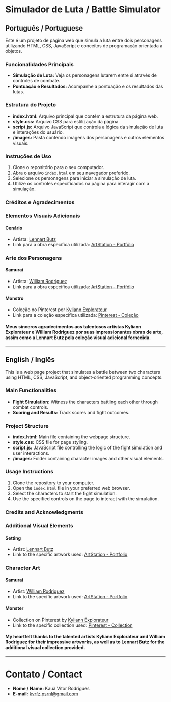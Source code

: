 
# Simulador de Luta / Battle Simulator

## Português / Portuguese

Este é um projeto de página web que simula a luta entre dois personagens utilizando HTML, CSS, JavaScript e conceitos de programação orientada a objetos.

### Funcionalidades Principais

- **Simulação de Luta:** Veja os personagens lutarem entre si através de controles de combate.
- **Pontuação e Resultados:** Acompanhe a pontuação e os resultados das lutas.

### Estrutura do Projeto

- **index.html:** Arquivo principal que contém a estrutura da página web.
- **style.css:** Arquivo CSS para estilização da página.
- **script.js:** Arquivo JavaScript que controla a lógica da simulação de luta e interações do usuário.
- **/images:** Pasta contendo imagens dos personagens e outros elementos visuais.

### Instruções de Uso

1. Clone o repositório para o seu computador.
2. Abra o arquivo `index.html` em seu navegador preferido.
3. Selecione os personagens para iniciar a simulação de luta.
4. Utilize os controles especificados na página para interagir com a simulação.

### Créditos e Agradecimentos

### Elementos Visuais Adicionais

#### Cenário

- Artista: [Lennart Butz](https://www.artstation.com/lennartbutz)
- Link para a obra específica utilizada: [ArtStation - Portfólio](https://www.artstation.com/artwork/Z5yNYX)

### Arte dos Personagens

#### Samurai

- Artista: [William Rodriguez](https://www.artstation.com/william_rodriguez)
- Link para a obra específica utilizada: [ArtStation - Portfólio](https://www.artstation.com/artwork/Wmkgmy)

#### Monstro

- Coleção no Pinterest por [Kyliann Explorateur](https://pinterest.com/kyliannexplorateur/)
- Link para a coleção específica utilizada: [Pinterest - Coleção](https://pinterest.com/pin/597008494374500139/)

#### **Meus sinceros agradecimentos aos talentosos artistas Kyliann Explorateur e William Rodriguez por suas impressionantes obras de arte, assim como a Lennart Butz pela coleção visual adicional fornecida.**

---

## English / Inglês

This is a web page project that simulates a battle between two characters using HTML, CSS, JavaScript, and object-oriented programming concepts.

### Main Functionalities

- **Fight Simulation:** Witness the characters battling each other through combat controls.
- **Scoring and Results:** Track scores and fight outcomes.

### Project Structure

- **index.html:** Main file containing the webpage structure.
- **style.css:** CSS file for page styling.
- **script.js:** JavaScript file controlling the logic of the fight simulation and user interactions.
- **/images:** Folder containing character images and other visual elements.

### Usage Instructions

1. Clone the repository to your computer.
2. Open the `index.html` file in your preferred web browser.
3. Select the characters to start the fight simulation.
4. Use the specified controls on the page to interact with the simulation.

### Credits and Acknowledgments

### Additional Visual Elements

#### Setting

- Artist: [Lennart Butz](https://www.artstation.com/lennartbutz)
- Link to the specific artwork used: [ArtStation - Portfolio](https://www.artstation.com/artwork/Z5yNYX)

### Character Art

#### Samurai

- Artist: [William Rodriguez](https://www.artstation.com/william_rodriguez)
- Link to the specific artwork used: [ArtStation - Portfolio](https://www.artstation.com/artwork/Wmkgmy)

#### Monster

- Collection on Pinterest by [Kyliann Explorateur](https://pinterest.com/kyliannexplorateur/)
- Link to the specific collection used: [Pinterest - Collection](https://pinterest.com/pin/597008494374500139/)

#### **My heartfelt thanks to the talented artists Kyliann Explorateur and William Rodriguez for their impressive artworks, as well as to Lennart Butz for the additional visual collection provided.**

---

# Contato / Contact

- **Nome / Name:** Kauã Vitor Rodrigues
- **E-mail:** kvrfz.psrnl@gmail.com